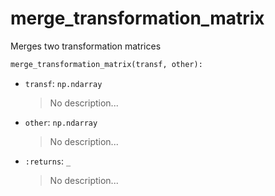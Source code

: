 # <a id="McUtils.McUtils.Numputils.TransformationTransformations.merge_transformation_matrix">merge_transformation_matrix</a>

Merges two transformation matrices

```python
merge_transformation_matrix(transf, other): 
```

- `transf`: `np.ndarray`
    >No description...
- `other`: `np.ndarray`
    >No description...
- `:returns`: `_`
    >No description...




